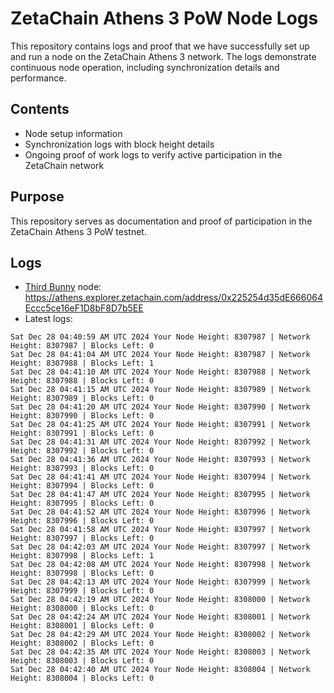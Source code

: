 # ZetaChain Athens 3 PoW Node Logs
This repository contains logs and proof that we have successfully set up and run a node on the ZetaChain Athens 3 network. The logs demonstrate continuous node operation, including synchronization details and performance.

## Contents
- Node setup information
- Synchronization logs with block height details
- Ongoing proof of work logs to verify active participation in the ZetaChain network

## Purpose
This repository serves as documentation and proof of participation in the ZetaChain Athens 3 PoW testnet.

## Logs

- [Third Bunny](https://thirdbunny.xyz/) node: https://athens.explorer.zetachain.com/address/0x225254d35dE666064Eccc5ce16eF1D8bF8D7b5EE
- Latest logs:
```
Sat Dec 28 04:40:59 AM UTC 2024 Your Node Height: 8307987 | Network Height: 8307987 | Blocks Left: 0
Sat Dec 28 04:41:04 AM UTC 2024 Your Node Height: 8307987 | Network Height: 8307988 | Blocks Left: 1
Sat Dec 28 04:41:10 AM UTC 2024 Your Node Height: 8307988 | Network Height: 8307988 | Blocks Left: 0
Sat Dec 28 04:41:15 AM UTC 2024 Your Node Height: 8307989 | Network Height: 8307989 | Blocks Left: 0
Sat Dec 28 04:41:20 AM UTC 2024 Your Node Height: 8307990 | Network Height: 8307990 | Blocks Left: 0
Sat Dec 28 04:41:25 AM UTC 2024 Your Node Height: 8307991 | Network Height: 8307991 | Blocks Left: 0
Sat Dec 28 04:41:31 AM UTC 2024 Your Node Height: 8307992 | Network Height: 8307992 | Blocks Left: 0
Sat Dec 28 04:41:36 AM UTC 2024 Your Node Height: 8307993 | Network Height: 8307993 | Blocks Left: 0
Sat Dec 28 04:41:41 AM UTC 2024 Your Node Height: 8307994 | Network Height: 8307994 | Blocks Left: 0
Sat Dec 28 04:41:47 AM UTC 2024 Your Node Height: 8307995 | Network Height: 8307995 | Blocks Left: 0
Sat Dec 28 04:41:52 AM UTC 2024 Your Node Height: 8307996 | Network Height: 8307996 | Blocks Left: 0
Sat Dec 28 04:41:58 AM UTC 2024 Your Node Height: 8307997 | Network Height: 8307997 | Blocks Left: 0
Sat Dec 28 04:42:03 AM UTC 2024 Your Node Height: 8307997 | Network Height: 8307998 | Blocks Left: 1
Sat Dec 28 04:42:08 AM UTC 2024 Your Node Height: 8307998 | Network Height: 8307998 | Blocks Left: 0
Sat Dec 28 04:42:13 AM UTC 2024 Your Node Height: 8307999 | Network Height: 8307999 | Blocks Left: 0
Sat Dec 28 04:42:19 AM UTC 2024 Your Node Height: 8308000 | Network Height: 8308000 | Blocks Left: 0
Sat Dec 28 04:42:24 AM UTC 2024 Your Node Height: 8308001 | Network Height: 8308001 | Blocks Left: 0
Sat Dec 28 04:42:29 AM UTC 2024 Your Node Height: 8308002 | Network Height: 8308002 | Blocks Left: 0
Sat Dec 28 04:42:35 AM UTC 2024 Your Node Height: 8308003 | Network Height: 8308003 | Blocks Left: 0
Sat Dec 28 04:42:40 AM UTC 2024 Your Node Height: 8308004 | Network Height: 8308004 | Blocks Left: 0
```
